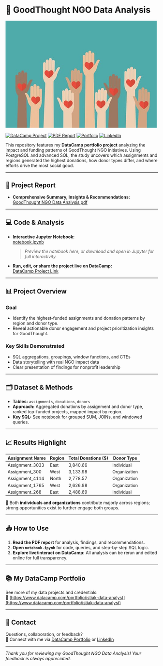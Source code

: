 # 🌟 GoodThought NGO Data Analysis

![GoodThought NGO Analysis](ngo_project_image.jpg)

[![DataCamp Project](https://img.shields.io/badge/DataCamp-Project-blue?logo=datacamp&logoColor=white)](https://www.datacamp.com/datalab/w/8a3ea5dd-d9aa-49b2-a21a-174f48a1dc04/edit)
[![PDF Report](https://img.shields.io/badge/Report-PDF-orange?logo=adobeacrobatreader&logoColor=white)](GoodThought%20NGO%20Data%20Analysis.pdf)
[![Portfolio](https://img.shields.io/badge/Portfolio-istiak--data--analyst-brightgreen)](https://www.datacamp.com/portfolio/istiak-data-analyst)
[![LinkedIn](https://img.shields.io/badge/LinkedIn-istiak--data--analyst-blue?logo=linkedin)](https://www.linkedin.com/in/istiak-data-analyst/)

This repository features my **DataCamp portfolio project** analyzing the impact and funding patterns of GoodThought NGO initiatives. Using PostgreSQL and advanced SQL, the study uncovers which assignments and regions generated the highest donations, how donor types differ, and where efforts drive the most social good.

---

## 📄 Project Report

- **Comprehensive Summary, Insights & Recommendations:**  
  [GoodThought NGO Data Analysis.pdf](GoodThought%20NGO%20Data%20Analysis.pdf)

---

## 💻 Code & Analysis

- **Interactive Jupyter Notebook:**  
  [notebook.ipynb](notebook.ipynb)  
  > *Preview the notebook here, or download and open in Jupyter for full interactivity.*

- **Run, edit, or share the project live on DataCamp:**  
  [DataCamp Project Link](https://www.datacamp.com/datalab/w/8a3ea5dd-d9aa-49b2-a21a-174f48a1dc04/edit)

---

## 📊 Project Overview

### **Goal**
- Identify the highest-funded assignments and donation patterns by region and donor type.
- Reveal actionable donor engagement and project prioritization insights for GoodThought.

### **Key Skills Demonstrated**
- SQL aggregations, groupings, window functions, and CTEs
- Data storytelling with real NGO impact data
- Clear presentation of findings for nonprofit leadership

---

## 🗂 Dataset & Methods

- **Tables:** `assignments`, `donations`, `donors`
- **Approach:** Aggregated donations by assignment and donor type, ranked top-funded projects, mapped impact by region.
- **Key SQL:** See notebook for grouped SUM, JOINs, and windowed queries.

---

## 📈 Results Highlight

| Assignment Name   | Region | Total Donations ($) | Donor Type   |
|-------------------|--------|---------------------|--------------|
| Assignment_3033   | East   | 3,840.66            | Individual   |
| Assignment_300    | West   | 3,133.98            | Organization |
| Assignment_4114   | North  | 2,778.57            | Organization |
| Assignment_1765   | West   | 2,626.98            | Organization |
| Assignment_268    | East   | 2,488.69            | Individual   |

📌 Both **individuals and organizations** contribute majorly across regions; strong opportunities exist to further engage both groups.

---

## 📥 How to Use

1. **Read the PDF report** for analysis, findings, and recommendations.
2. **Open `notebook.ipynb`** for code, queries, and step-by-step SQL logic.
3. **Explore live/interact on DataCamp:** All analysis can be rerun and edited online for full transparency.

---

## 📚 My DataCamp Portfolio

[](https://github.com/Istiak-Alam/Datacamp-Projects/tree/main/SQL%20Project/Statistical%20Process%20Control%20for%20Manufacturing%20Parts#-my-datacamp-portfolio)

See more of my data projects and credentials:  
🔗 [https://www.datacamp.com/portfolio/istiak-data-analyst](https://www.datacamp.com/portfolio/istiak-data-analyst)

---

## 📧 Contact

Questions, collaboration, or feedback?  
📩 Connect with me via [DataCamp Portfolio](https://www.datacamp.com/portfolio/istiak-data-analyst) or [LinkedIn](https://www.linkedin.com/in/istiak-data-analyst/)

---

*Thank you for reviewing my GoodThought NGO Data Analysis! Your feedback is always appreciated.*